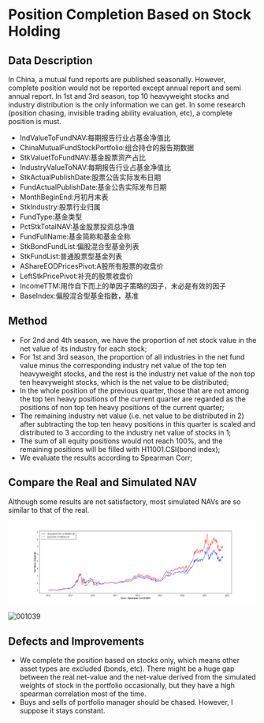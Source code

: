 # Position Completion Based on Stock Holding

## Data Description

In China, a mutual fund reports are published seasonally. However, complete position would not be reported except annual report and semi annual report. In 1st and 3rd season, top 10 heavyweight stocks and industry distribution is the only information we can get. In some research (position chasing, invisible trading ability evaluation, etc), a complete position is must.

- IndValueToFundNAV:每期报告行业占基金净值比
- ChinaMutualFundStockPortfolio:组合持仓的报告期数据
- StkValuetToFundNAV:基金股票资产占比
- IndustryValueToNAV:每期报告行业占基金净值比
- StkActualPublishDate:股票公告实际发布日期
- FundActualPublishDate:基金公告实际发布日期
- MonthBeginEnd:月初月末表
- StkIndustry:股票行业归属
- FundType:基金类型
- PctStkTotalNAV:基金股票投资总净值
- FundFullName:基金简称和基金全称
- StkBondFundList:偏股混合型基金列表
- StkFundList:普通股票型基金列表
- AShareEODPricesPivot:A股所有股票的收盘价
- LeftStkPricePivot:补充的股票收盘价
- IncomeTTM:用作自下而上的单因子策略的因子，未必是有效的因子
- BaseIndex:偏股混合型基金指数，基准

## Method

- For 2nd and 4th season, we have the proportion of net stock value in the net value of its industry for each stock;
- For 1st and 3rd season, the proportion of all industries in the net fund value minus the corresponding industry net value of the top ten heavyweight stocks, and the rest is the industry net value of the non top ten heavyweight stocks, which is the net value to be distributed;
- In the whole position of the previous quarter, those that are not among the top ten heavy positions of the current quarter are regarded as the positions of non top ten heavy positions of the current quarter;
- The remaining industry net value (i.e. net value to be distributed in 2) after subtracting the top ten heavy positions in this quarter is scaled and distributed to 3 according to the industry net value of stocks in 1;
- The sum of all equity positions would not reach 100%, and the remaining positions will be filled with H11001.CSI(bond index);
- We evaluate the results according to Spearman Corr;

## Compare the Real and Simulated NAV

Although some results are not satisfactory, most simulated NAVs are so similar to that of the real.

![000083](./Output/NavBiasPlot/000083.png)

![001039](C:\Users\93973\Desktop\工作文件\中信证券\18.持仓补全\Output\NavBiasPlot\001039.png)

## Defects and Improvements

- We complete the position based on stocks only, which means other asset types are excluded (bonds, etc).  There might be a huge gap between the real net-value and the net-value derived from the simulated weights of stock in the portfolio occasionally, but they have a high spearman correlation most of the time. 
- Buys and sells of portfolio manager should be chased. However, I suppose it stays constant. 

